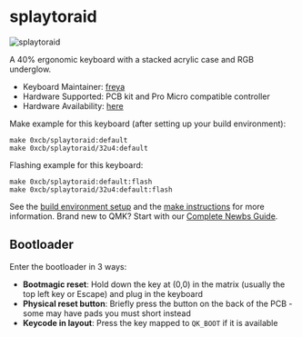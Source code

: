# splaytoraid

![splaytoraid](https://i.imgur.com/N85DPHGh.png)

A 40% ergonomic keyboard with a stacked acrylic case and RGB underglow.

* Keyboard Maintainer: [freya](https://github.com/freya-irl)
* Hardware Supported: PCB kit and Pro Micro compatible controller
* Hardware Availability: [here](https://keeb.supply/products/splaytoraid-messenger-edition)

Make example for this keyboard (after setting up your build environment):

    make 0xcb/splaytoraid:default
    make 0xcb/splaytoraid/32u4:default
    
Flashing example for this keyboard:

    make 0xcb/splaytoraid:default:flash
    make 0xcb/splaytoraid/32u4:default:flash


See the [build environment setup](https://docs.qmk.fm/#/getting_started_build_tools) and the [make instructions](https://docs.qmk.fm/#/getting_started_make_guide) for more information. Brand new to QMK? Start with our [Complete Newbs Guide](https://docs.qmk.fm/#/newbs).

## Bootloader

Enter the bootloader in 3 ways:

* **Bootmagic reset**: Hold down the key at (0,0) in the matrix (usually the top left key or Escape) and plug in the keyboard
* **Physical reset button**: Briefly press the button on the back of the PCB - some may have pads you must short instead
* **Keycode in layout**: Press the key mapped to `QK_BOOT` if it is available

